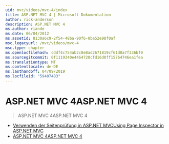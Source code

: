 ```yaml
---
uid: mvc/videos/mvc-4/index
title: ASP.NET MVC 4 | Microsoft-Dokumentation
author: rick-anderson
description: ASP.NET MVC 4
ms.author: riande
ms.date: 06/04/2012
ms.assetid: 8130a6c9-2f54-48ba-90f6-0ba52e98f0af
msc.legacyurl: /mvc/videos/mvc-4
msc.type: chapter
ms.openlocfilehash: cddf4c754ab2c8e8ad2671819cf61d0a7f336bf0
ms.sourcegitcommit: 0f1119340e4464720cfd16d0ff15764746ea1fea
ms.translationtype: MT
ms.contentlocale: de-DE
ms.lasthandoff: 04/09/2019
ms.locfileid: "59407483"
---
```

# <a name="aspnet-mvc-4"></a><span data-ttu-id="c8859-103">ASP.NET MVC 4</span><span class="sxs-lookup"><span data-stu-id="c8859-103">ASP.NET MVC 4</span></span>

> <span data-ttu-id="c8859-104">ASP.NET MVC 4</span><span class="sxs-lookup"><span data-stu-id="c8859-104">ASP.NET MVC 4</span></span>


- [<span data-ttu-id="c8859-105">Verwenden der Seitenprüfung in ASP.NET MVC</span><span class="sxs-lookup"><span data-stu-id="c8859-105">Using Page Inspector in ASP.NET MVC</span></span>](using-page-inspector-in-aspnet-mvc.md)
- [<span data-ttu-id="c8859-106">ASP.NET MVC 4</span><span class="sxs-lookup"><span data-stu-id="c8859-106">ASP.NET MVC 4</span></span>](aspnet-mvc-4.md)
